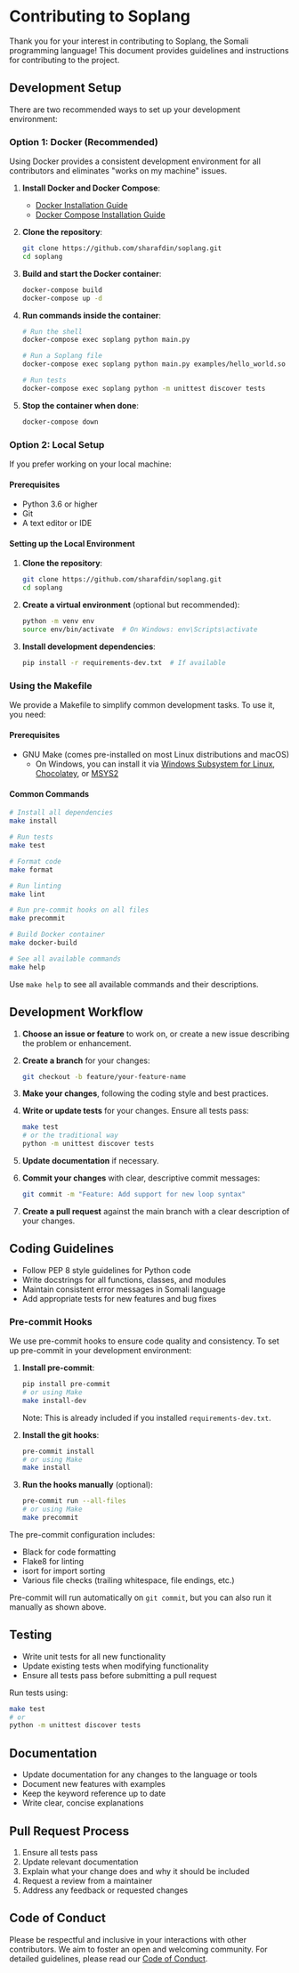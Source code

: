 # Contributing to Soplang

Thank you for your interest in contributing to Soplang, the Somali programming language! This document provides guidelines and instructions for contributing to the project.

## Development Setup

There are two recommended ways to set up your development environment:

### Option 1: Docker (Recommended)

Using Docker provides a consistent development environment for all contributors and eliminates "works on my machine" issues.

1. **Install Docker and Docker Compose**:
   - [Docker Installation Guide](https://docs.docker.com/get-docker/)
   - [Docker Compose Installation Guide](https://docs.docker.com/compose/install/)

2. **Clone the repository**:
   ```bash
   git clone https://github.com/sharafdin/soplang.git
   cd soplang
   ```

3. **Build and start the Docker container**:
   ```bash
   docker-compose build
   docker-compose up -d
   ```

4. **Run commands inside the container**:
   ```bash
   # Run the shell
   docker-compose exec soplang python main.py

   # Run a Soplang file
   docker-compose exec soplang python main.py examples/hello_world.so

   # Run tests
   docker-compose exec soplang python -m unittest discover tests
   ```

5. **Stop the container when done**:
   ```bash
   docker-compose down
   ```

### Option 2: Local Setup

If you prefer working on your local machine:

#### Prerequisites

- Python 3.6 or higher
- Git
- A text editor or IDE

#### Setting up the Local Environment

1. **Clone the repository**:
   ```bash
   git clone https://github.com/sharafdin/soplang.git
   cd soplang
   ```

2. **Create a virtual environment** (optional but recommended):
   ```bash
   python -m venv env
   source env/bin/activate  # On Windows: env\Scripts\activate
   ```

3. **Install development dependencies**:
   ```bash
   pip install -r requirements-dev.txt  # If available
   ```

### Using the Makefile

We provide a Makefile to simplify common development tasks. To use it, you need:

#### Prerequisites

- GNU Make (comes pre-installed on most Linux distributions and macOS)
  - On Windows, you can install it via [Windows Subsystem for Linux](https://docs.microsoft.com/en-us/windows/wsl/install), [Chocolatey](https://chocolatey.org/packages/make), or [MSYS2](https://www.msys2.org/)

#### Common Commands

```bash
# Install all dependencies
make install

# Run tests
make test

# Format code
make format

# Run linting
make lint

# Run pre-commit hooks on all files
make precommit

# Build Docker container
make docker-build

# See all available commands
make help
```

Use `make help` to see all available commands and their descriptions.

## Development Workflow

1. **Choose an issue or feature** to work on, or create a new issue describing the problem or enhancement.

2. **Create a branch** for your changes:
   ```bash
   git checkout -b feature/your-feature-name
   ```

3. **Make your changes**, following the coding style and best practices.

4. **Write or update tests** for your changes. Ensure all tests pass:
   ```bash
   make test
   # or the traditional way
   python -m unittest discover tests
   ```

5. **Update documentation** if necessary.

6. **Commit your changes** with clear, descriptive commit messages:
   ```bash
   git commit -m "Feature: Add support for new loop syntax"
   ```

7. **Create a pull request** against the main branch with a clear description of your changes.

## Coding Guidelines

- Follow PEP 8 style guidelines for Python code
- Write docstrings for all functions, classes, and modules
- Maintain consistent error messages in Somali language
- Add appropriate tests for new features and bug fixes

### Pre-commit Hooks

We use pre-commit hooks to ensure code quality and consistency. To set up pre-commit in your development environment:

1. **Install pre-commit**:
   ```bash
   pip install pre-commit
   # or using Make
   make install-dev
   ```

   Note: This is already included if you installed `requirements-dev.txt`.

2. **Install the git hooks**:
   ```bash
   pre-commit install
   # or using Make
   make install
   ```

3. **Run the hooks manually** (optional):
   ```bash
   pre-commit run --all-files
   # or using Make
   make precommit
   ```

The pre-commit configuration includes:
- Black for code formatting
- Flake8 for linting
- isort for import sorting
- Various file checks (trailing whitespace, file endings, etc.)

Pre-commit will run automatically on `git commit`, but you can also run it manually as shown above.

## Testing

- Write unit tests for all new functionality
- Update existing tests when modifying functionality
- Ensure all tests pass before submitting a pull request

Run tests using:
```bash
make test
# or
python -m unittest discover tests
```

## Documentation

- Update documentation for any changes to the language or tools
- Document new features with examples
- Keep the keyword reference up to date
- Write clear, concise explanations

## Pull Request Process

1. Ensure all tests pass
2. Update relevant documentation
3. Explain what your change does and why it should be included
4. Request a review from a maintainer
5. Address any feedback or requested changes

## Code of Conduct

Please be respectful and inclusive in your interactions with other contributors. We aim to foster an open and welcoming community. For detailed guidelines, please read our [Code of Conduct](../CODE_OF_CONDUCT.md).

